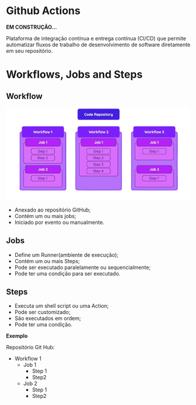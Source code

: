 # Github Actions

**EM CONSTRUÇÃO...**

Plataforma de integração contínua e entrega contínua (CI/CD) que permite automatizar fluxos de trabalho de desenvolvimento de software diretamente em seu repositório.

# Workflows, Jobs and Steps

## Workflow

![Workflow](./img/github_workflow.png)

 - Anexado ao repositório GitHub;
 - Contém um ou mais jobs;
 - Iniciado por evento ou manualmente.

## Jobs

 - Define um Runner(ambiente de execução);
 - Contém um ou mais Steps;
 - Pode ser executado paralelamente ou sequencialmente;
 - Pode ter uma condição para ser executado. 

## Steps

  - Executa um shell script ou uma Action;
  - Pode ser customizado;
  - São executados em ordem;
  - Pode ter uma condição.


**Exemplo**

Repositório Git Hub:
  - Workflow 1
    - Job 1
        - Step 1
        - Step2
    - Job 2
        - Step 1
        - Step2

